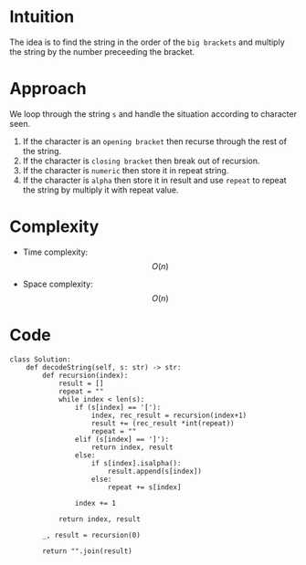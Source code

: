# Intuition
The idea is to find the string in the order of the `big brackets` and multiply the string by the number preceeding the bracket.
<!-- Describe your first thoughts on how to solve this problem. -->

# Approach
We loop through the string `s` and handle the situation according to character seen.
1. If the character is an `opening bracket` then recurse through the rest of the string. 
2. If the character is `closing bracket` then break out of recursion. 
3. If the character is `numeric` then store it in repeat string.
4. If the character is `alpha` then store it in result and use `repeat` to repeat the string by multiply it with repeat value.
<!-- Describe your approach to solving the problem. -->

# Complexity
- Time complexity: $$O(n)$$
<!-- Add your time complexity here, e.g. $$O(n)$$ -->

- Space complexity: $$O(n)$$
<!-- Add your space complexity here, e.g. $$O(n)$$ -->

# Code
```
class Solution:
    def decodeString(self, s: str) -> str:
        def recursion(index):
            result = []
            repeat = ""
            while index < len(s):
                if (s[index] == '['):
                    index, rec_result = recursion(index+1)
                    result += (rec_result *int(repeat))
                    repeat = ""
                elif (s[index] == ']'):
                    return index, result
                else:
                    if s[index].isalpha():
                        result.append(s[index])
                    else:
                        repeat += s[index]
                
                index += 1

            return index, result

        _, result = recursion(0)

        return "".join(result)

```

